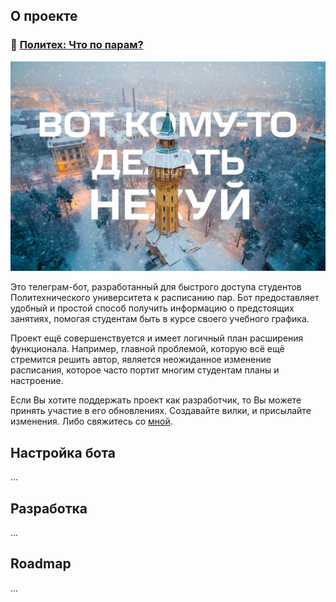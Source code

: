 ## О проекте
### 🌿 [Политех: Что по парам?](https://t.me/Polytech_sch_bot)

![project_preview](https://github.com/simonoffcc/Polytech-Schedule-tg-bot/blob/master/.github/pictures/pic1.jpg)

Это телеграм-бот, разработанный для быстрого доступа студентов Политехнического университета к расписанию пар. 
Бот предоставляет удобный и простой способ получить информацию о предстоящих занятиях, помогая студентам быть 
в курсе своего учебного графика.

Проект ещё совершенствуется и имеет логичный план расширения функционала. 
Например, главной проблемой, которую всё ещё стремится решить автор, является неожиданное изменение расписания, 
которое часто портит многим студентам планы и настроение.

Если Вы хотите поддержать проект как разработчик, то Вы можете принять участие в его обновлениях. 
Создавайте вилки, и присылайте изменения. Либо свяжитесь со [мной](https://t.me/simonoffcc).


## Настройка бота

...

## Разработка

...

## Roadmap

...
